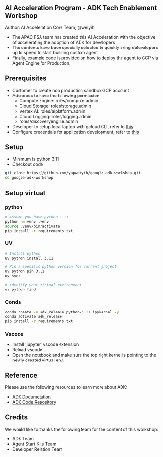 ## AI Acceleration Program - ADK Tech Enablement Workshop

Author: AI Acceleration Core Team, @weiyih

- The APAC FSA team has created this AI Acceleration with the objective of accelerating the adoption of ADK for developers
- The contents have been specially selected to quickly bring delevelopers up to speed to start building custom agent
- Finally, example code is provided on how to deploy the agent to GCP via Agent Engine for Production.


## Prerequisites

- Customer to create non production sandbox GCP account
- Attendees to have the following permission
    - Compute Engine: roles/compute.admin
    - Cloud Storage: roles/storage.admin
    - Vertex AI: roles/aiplatform.admin
    - Cloud Logging: roles/logging.admin
    - roles/discoveryengine.admin
- Developer to setup local laptop with gcloud CLI, refer to [this](https://cloud.google.com/sdk/docs/install)
- Configure credentials for application development, refer to [this](https://cloud.google.com/docs/authentication/set-up-adc-local-dev-environment)


## Setup
- Minimum is python 3.11
- Checkout code
```bash
git clone https://github.com/yapweiyih/google-adk-workshop.git
cd google-adk-workshop
```

## Setup virtual 

### python

```bash
# Assume you have python 3.11
python -m venv .venv
source .venv/bin/activate
pip install -r requirements.txt
```

### UV

```bash
# Install python
uv python install 3.11

# Pin a specific python version for current project
uv python pin 3.11
uv sync

# identify your virtual environment
uv python find
```

### Conda
```bash
conda create -n adk_release python=3.11 ipykernel -y
conda activate adk_release
pip install -r requirements.txt
```


### Vscode
- Install 'jupyter' vscode extension
- Reload vscode
- Open the notebook and make sure the top right kernel is pointing to the newly created virtual env.


## Reference

Please use the following resources to learn more about ADK:
- [ADK Documetation](https://google.github.io/adk-docs/)
- [ADK Code Repository](https://github.com/google/adk-python)

## Credits

We would like to thanks the following team for the content of this workshop:

- ADK Team
- Agent Start Kits Team
- Developer Relation Team
